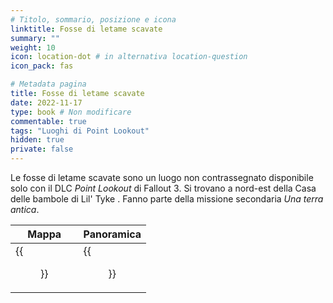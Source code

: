 ```yaml
---
# Titolo, sommario, posizione e icona
linktitle: Fosse di letame scavate
summary: ""
weight: 10
icon: location-dot # in alternativa location-question
icon_pack: fas

# Metadata pagina
title: Fosse di letame scavate
date: 2022-11-17
type: book # Non modificare
commentable: true
tags: "Luoghi di Point Lookout"
hidden: true
private: false 
---
```



Le fosse di letame scavate sono un luogo non contrassegnato disponibile solo con il DLC *Point Lookout* di Fallout 3. Si trovano a nord-est della Casa delle bambole di Lil' Tyke . Fanno parte della missione secondaria *Una terra antica*. 

| Mappa                      | Panoramica                      |
| -------------------------- | ------------------------------- |
| {{<figure src="fo3/Excavated_MH_loc.webp">}}| {{<figure src="fo3/Excavated_muck_hole_1.webp">}}|


